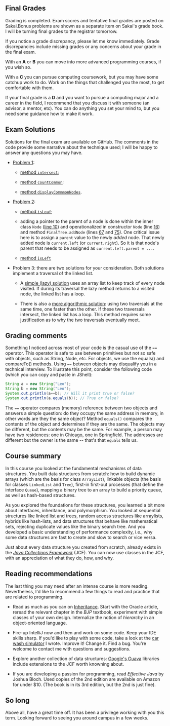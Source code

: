 
## Final Grades

Grading is completed. Exam scores and tentative final grades are posted on Sakai.Bonus problems are shown as a separate item on Sakai's grade book. I will be turning final grades to the registrar tomorrow.

If you notice a grade discrepancy, please let me know immediately. Grade discrepancies include missing grades or any concerns about your grade in the final exam.

With an **A** or **B** you can move into more advanced programming courses, if you wish so.

With a **C** you can pursue computing coursework, but you may have some catchup work to do. Work on the things that challenged you the most, to get comfortable with them.

If your final grade is a **D** and you want to pursue a computing major and a career in the field, I recommend that you discuss it with someone (an advisor, a mentor, etc). You can do anything you set your mind to, but you need some guidance how to make it work.



## Exam Solutions

Solutions for the final exam are available on GitHub. The comments in the code provide some narrative  about the technique used; I will be happy to answer any questions you may have.

* [Problem 1](https://github.com/lgreco/DataStructures/blob/master/Exams/SU21_Final/src/FinalList.java):

  * [method `intersect`](https://github.com/lgreco/DataStructures/blob/a2efd96911f745f672ddbec874964cceb62b697f/Exams/SU21_Final/src/FinalList.java#L50);

  * [method `countCommon`](https://github.com/lgreco/DataStructures/blob/a2efd96911f745f672ddbec874964cceb62b697f/Exams/SU21_Final/src/FinalList.java#L104);

  * [method `displayCommmonNodes`](https://github.com/lgreco/DataStructures/blob/a2efd96911f745f672ddbec874964cceb62b697f/Exams/SU21_Final/src/FinalList.java#L139).

* [Problem 2](https://github.com/lgreco/DataStructures/blob/master/Exams/SU21_Final/src/FinalTree.java):

  * [method `isLeaf`](https://github.com/lgreco/DataStructures/blob/a2efd96911f745f672ddbec874964cceb62b697f/Exams/SU21_Final/src/FinalTree.java#L24);

  * adding a pointer to the parent of a node is done within the inner class `Node` ([line 10](https://github.com/lgreco/DataStructures/blob/a2efd96911f745f672ddbec874964cceb62b697f/Exams/SU21_Final/src/FinalTree.java#L10)) and operationalized in constructor `Node` (line [16](https://github.com/lgreco/DataStructures/blob/a2efd96911f745f672ddbec874964cceb62b697f/Exams/SU21_Final/src/FinalTree.java#L16)) and method `FinalTree.addNode` (lines [67](https://github.com/lgreco/DataStructures/blob/a2efd96911f745f672ddbec874964cceb62b697f/Exams/SU21_Final/src/FinalTree.java#L67) and [75](https://github.com/lgreco/DataStructures/blob/a2efd96911f745f672ddbec874964cceb62b697f/Exams/SU21_Final/src/FinalTree.java#L75)). One critical issue here is to assign a `parent` value to the newly *added* node. That newly added node is `current.left` (or `current.right`). So it is that node's parent that needs to be assigned as `current.left.parent = ...`.

  * [method `isLeft`](https://github.com/lgreco/DataStructures/blob/a2efd96911f745f672ddbec874964cceb62b697f/Exams/SU21_Final/src/FinalTree.java#L29)

* Problem 3: there are two solutions for your consideration. Both solutions implement a traversal of the linked list.

  * A [simple (lazy) solution](https://github.com/lgreco/DataStructures/blob/a2efd96911f745f672ddbec874964cceb62b697f/ChooChoo/Loopy/src/LoopyList.java#L60) uses an array list to keep track of every node visited. If during its traversal the lazy method returns to a visited node, the linked list has a loop.

  * There is also a [more algorithmic solution](https://github.com/lgreco/DataStructures/blob/a2efd96911f745f672ddbec874964cceb62b697f/ChooChoo/Loopy/src/LoopyList.java#L90): using two traversals at the same time, one faster than the other. If these two traversals intersect, the linked list has a loop. This method requires some justification as to why the two traversals eventually meet.

## Grading comments

Something I noticed across most of your code is the casual use of the `==` operator. This operator is safe to use between primitives but not so safe with objects, such as String, Node, etc. For objects, we use the equals() and compareTo() methods. Using `==` between objects may disqualify you in a technical interview. To illustrate this point, consider the following code (which you can copy and paste in JShell):

```java
String a = new String("Leo");
String b = new String("Leo");
System.out.println(a==b); // Will it print true or false?
System.out.println(a.equals(b)); // True or false?
```

The `==` operator compares (memory) reference between two objects and answers a simple question: do they occupy the same address in memory, in other words are they the same object? Method `equals()` compares the contents of the object and determines if they are the same. The objects may be different, but the contents may be the same. For example, a person may have two residences: one in Chicago, one in Springfield. The addresses are different but the owner is the same -- that's that `equals` tells us.

## Course summary

In this course you looked at the fundamental mechanisms of data structures. You built data structures from scratch: how to build dynamic arrays (which are the basis for class `ArrayList`), linkable objects (the basis for classes `LinkedList` and `Tree`), first-in first-out processes (that define the interface `Queue`), mapping a binary tree to an array to build a priority queue, as well as hash-based structures.

As you explored the foundations for these structures, you learned a bit more about interfaces, inheritance, and polymorphism. You looked at sequential structures like linked list and trees, random access structures like arraylists, hybrids like hash-lists, and data structures that behave like mathematical sets, rejecting duplicate values like the binary search tree. And you developed a basic understanding of performance complexity, i.e., why some data structures are fast to create and slow to search or vice versa.

Just about every data structure you created from scratch, already exists in the *[Java Collections Framework](https://docs.oracle.com/javase/8/docs/technotes/guides/collections/overview.html)* (JCF). You can now use classes in the JCF, with an appreciation of what they do, how, and why.

## Reading recommendations

The last thing you may need after an intense course is more reading. Nevertheless, I'd like to recommend a few things to read and practice that are related to programming.

* Read as much as you can on [Inheritance](https://docs.oracle.com/javase/tutorial/java/IandI/subclasses.html). Start with the Oracle article, reread the relevant chapter in the *BJP* textbook, experiment with simple classes of your own design. Internalize the notion of *hierarchy* in an object-oriented language.

* Fire-up IntelliJ now and then and work on some code. Keep your IDE skills sharp. If you'd like to play with some code, take a look at the [car wash simulator](https://github.com/lgreco/DataStructures/tree/master/LeosCarWash/src) I wrote. Improve it! Change it. Find a bug. You're welcome to contact me with questions and suggestions.

* Explore another collection of data structures: [Google's Guava](https://github.com/google/guava#guava-google-core-libraries-for-java) libraries include extensions to the JCF worth knowning about.

* If you are developing a passion for programming, read *Effective Java* by Joshua Bloch. Used copies of the 2nd edition are available on Amazon for under $10. (The book is in its 3rd edition, but the 2nd is just fine).

## So long

Above all, have a great time off. It has been a privilege working with you this term. Looking forward to seeing you around campus in a few weeks.